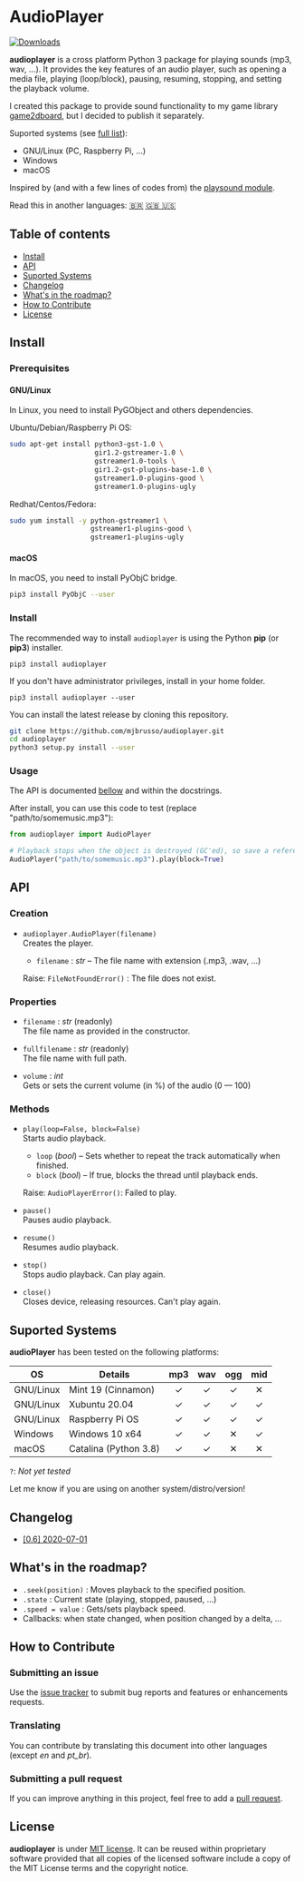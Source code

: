 # AudioPlayer

[![Downloads](https://static.pepy.tech/personalized-badge/audioplayer?period=total&units=international_system&left_color=black&right_color=orange&left_text=%20PyPI%20Download%20Stats)](https://pepy.tech/project/audioplayer)

**audioplayer** is a cross platform Python 3 package for playing sounds (mp3, wav, ...). It provides the key features of an audio player, such as opening a media file, playing (loop/block), pausing, resuming, stopping, and setting the playback volume.

I created this package to provide sound functionality to my game library [game2dboard](https://github.com/mjbrusso/game2dboard), but I decided to publish it separately.

Suported systems (see [full list](#suported-systems)):
- GNU/Linux (PC, Raspberry Pi, ...)
- Windows
- macOS

Inspired by (and with a few lines of codes from) the [playsound module](https://github.com/TaylorSMarks/playsound).

Read this in another languages: [🇧🇷](README-pt_BR.md) [🇬🇧 🇺🇸](README.md)

## Table of contents
* [Install](#Install)
* [API](#API)
* [Suported Systems](#Suported-Systems)
* [Changelog](#changelog)
* [What's in the roadmap?](#whats-in-the-roadmap)
* [How to Contribute](#how-to-contribute)
* [License](#license)
  

## Install

### Prerequisites

#### GNU/Linux
In Linux, you need to install PyGObject and others dependencies.

Ubuntu/Debian/Raspberry Pi OS:
```bash
sudo apt-get install python3-gst-1.0 \
                     gir1.2-gstreamer-1.0 \
                     gstreamer1.0-tools \
                     gir1.2-gst-plugins-base-1.0 \
                     gstreamer1.0-plugins-good \
                     gstreamer1.0-plugins-ugly
```

Redhat/Centos/Fedora:
```bash
sudo yum install -y python-gstreamer1 \
                    gstreamer1-plugins-good \
                    gstreamer1-plugins-ugly
```

#### macOS

In macOS, you need to install PyObjC bridge.

```bash
pip3 install PyObjC --user
```

### Install

The recommended way to install `audioplayer` is using the Python **pip** (or **pip3**) installer.

```
pip3 install audioplayer
```

If you don't have administrator privileges, install in your home folder.

```
pip3 install audioplayer --user
```


You can install the latest release by cloning this repository.

```bash
git clone https://github.com/mjbrusso/audioplayer.git 
cd audioplayer
python3 setup.py install --user
```

### Usage

The API is documented [bellow](#API) and within the docstrings. 

After install, you can use this code to test (replace "path/to/somemusic.mp3"):

```python
from audioplayer import AudioPlayer

# Playback stops when the object is destroyed (GC'ed), so save a reference to the object for non-blocking playback.
AudioPlayer("path/to/somemusic.mp3").play(block=True)

```

## API

### Creation

- `audioplayer.AudioPlayer(filename)`<br>
  Creates the player.
    - `filename` : *str* – The file name with extension  (.mp3, .wav, ...)
  
  Raise: `FileNotFoundError()` :  The file does not exist.

### Properties

- `filename` : *str*  (readonly)<br> 
  The file name as provided in the constructor.


- `fullfilename` : *str*  (readonly)<br> 
  The file name with full path.


- `volume` : *int* <br> 
  Gets or sets the current volume (in %) of the audio (0 — 100)

### Methods

- `play(loop=False, block=False)`<br>
  Starts audio playback.
    - `loop` (*bool*) – Sets whether to repeat the track automatically when finished.
    - `block` (*bool*) – If true, blocks the thread until playback ends.

  Raise: `AudioPlayerError()`: Failed to play.

- `pause()`<br>
  Pauses audio playback.

- `resume()`<br>
  Resumes audio playback.
  
- `stop()`<br>
  Stops audio playback. Can play again.

- `close()`<br>
  Closes device, releasing resources. Can't play again.


## Suported Systems

**audioPlayer** has been tested on the following platforms:

| OS        | Details                |  mp3  |  wav  |  ogg  |  mid  |
| --------- | ---------------------- | :---: | :---: | :---: | :---: |
| GNU/Linux | Mint 19 (Cinnamon)     |   ✓   |   ✓   |   ✓   |   ✕   |
| GNU/Linux | Xubuntu 20.04          |   ✓   |   ✓   |   ✓   |   ✓   |
| GNU/Linux | Raspberry Pi OS        |   ✓   |   ✓   |   ✓   |   ✓   |
| Windows   | Windows 10 x64         |   ✓   |   ✓   |   ✕   |   ✓   |
| macOS     | Catalina (Python 3.8)  |   ✓   |   ✓   |   ✕   |   ✕   |

`?`: *Not yet tested*

Let me know if you are using on another system/distro/version!

## Changelog

- [[0.6] 2020-07-01](CHANGELOG.md#06---2020-07-01)

## What's in the roadmap? 
- `.seek(position)` : Moves playback to the specified position.
- `.state` :  Current state (playing, stopped, paused, ...)
- `.speed = value` : Gets/sets playback speed.
- Callbacks: when state changed, when position changed by a delta, ...

## How to Contribute

### Submitting an issue

Use the [issue tracker](https://github.com/mjbrusso/audioplayer/issues) to submit bug reports and features or enhancements requests.


### Translating

You can contribute by translating this document into other languages ​​(except *en* and *pt_br*).

### Submitting a pull request

If you can improve anything in this project, feel free to add a [pull request](https://github.com/mjbrusso/audioplayer/pulls).


## License

**audioplayer** is under [MIT license](https://github.com/mjbrusso/audioplayer/blob/master/LICENSE). It can be reused within proprietary software provided that all copies of the licensed software include a copy of the MIT License terms and the copyright notice.
